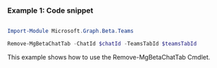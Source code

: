 ### Example 1: Code snippet

```powershell

Import-Module Microsoft.Graph.Beta.Teams

Remove-MgBetaChatTab -ChatId $chatId -TeamsTabId $teamsTabId

```
This example shows how to use the Remove-MgBetaChatTab Cmdlet.

